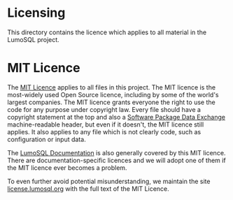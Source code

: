 # Licensing

This directory contains the licence which applies to all material in the LumoSQL project.

# MIT Licence

The [MIT Licence](https://en.wikipedia.org/wiki/MIT_License) applies to all
files in this project. The MIT licence is the most-widely used Open Source
licence, including by some of the world's largest companies. The MIT licence
grants everyone the right to use the code for any purpose under copyright law.
Every file should have a copyright statement at the top and also a 
[Software Package Data Exchange](https://spdx.dev) machine-readable header, but even if
it doesn't, the MIT licence still applies. It also applies to any file which is 
not clearly code, such as configuration or input data.

The [LumoSQL Documentation](https://web.lumosql.org) 
is also generally covered by this MIT licence. There are documentation-specific
licences and we will adopt one of them if the MIT licence ever becomes a problem.

To even further avoid potential misunderstanding, we maintain the site
[license.lumosql.org](https://license.lumosql.org) with the full text of the MIT Licence.
